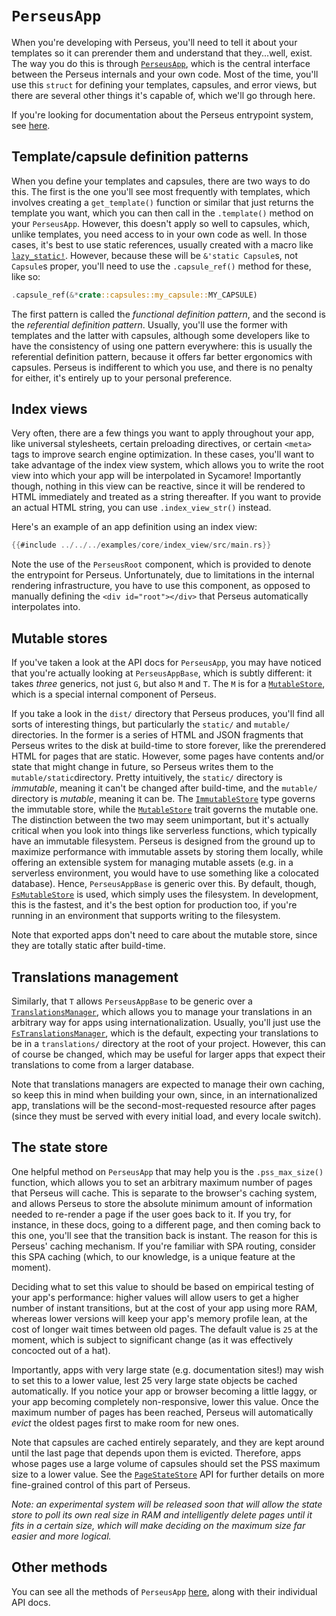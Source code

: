 # `PerseusApp`

When you're developing with Perseus, you'll need to tell it about your templates so it can prerender them and understand that they...well, exist. The way you do this is through [`PerseusApp`](=prelude/struct.PerseusAppBase@perseus), which is the central interface between the Perseus internals and your own code. Most of the time, you'll use this `struct` for defining your templates, capsules, and error views, but there are several other things it's capable of, which we'll go through here.

If you're looking for documentation about the Perseus entrypoint system, see [here](:first-app/defining).

## Template/capsule definition patterns

When you define your templates and capsules, there are two ways to do this. The first is the one you'll see most frequently with templates, which involves creating a `get_template()` function or similar that just returns the template you want, which you can then call in the `.template()` method on your `PerseusApp`. However, this doesn't apply so well to capsules, which, unlike templates, you need access to in your own code as well. In those cases, it's best to use static references, usually created with a macro like [`lazy_static!`](https://docs.rs/lazy_static). However, because these will be `&'static Capsule`s, not `Capsule`s proper, you'll need to use the `.capsule_ref()` method for these, like so:

```rust
.capsule_ref(&*crate::capsules::my_capsule::MY_CAPSULE)
```

The first pattern is called the *functional definition pattern*, and the second is the *referential definition pattern*. Usually, you'll use the former with templates and the latter with capsules, although some developers like to have the consistency of using one pattern everywhere: this is usually the referential definition pattern, because it offers far better ergonomics with capsules. Perseus is indifferent to which you use, and there is no penalty for either, it's entirely up to your personal preference.

## Index views

Very often, there are a few things you want to apply throughout your app, like universal stylesheets, certain preloading directives, or certain `<meta>` tags to improve search engine optimization. In these cases, you'll want to take advantage of the index view system, which allows you to write the root view into which your app will be interpolated in Sycamore! Importantly though, nothing in this view can be reactive, since it will be rendered to HTML immediately and treated as a string thereafter. If you want to provide an actual HTML string, you can use `.index_view_str()` instead.

Here's an example of an app definition using an index view:

```rust
{{#include ../../../examples/core/index_view/src/main.rs}}
```

Note the use of the `PerseusRoot` component, which is provided to denote the entrypoint for Perseus. Unfortunately, due to limitations in the internal rendering infrastructure, you have to use this component, as opposed to manually defining the `<div id="root"></div>` that Perseus automatically interpolates into.

## Mutable stores

If you've taken a look at the API docs for `PerseusApp`, you may have noticed that you're actually looking at `PerseusAppBase`, which is subtly different: it takes *three* generics, not just `G`, but also `M` and `T`. The `M` is for a [`MutableStore`](=stores/trait.MutableStore@perseus), which is a special internal component of Perseus.

If you take a look in the `dist/` directory that Perseus produces, you'll find all sorts of interesting things, but particularly the `static/` and `mutable/` directories. In the former is a series of HTML and JSON fragments that Perseus writes to the disk at build-time to store forever, like the prerendered HTML for pages that are static. However, some pages have contents and/or state that might change in future, so Perseus writes them to the `mutable/static`directory. Pretty intuitively, the `static/` directory is *immutable*, meaning it can't be changed after build-time, and the `mutable/` directory is *mutable*, meaning it can be. The [`ImmutableStore`](=stores/struct.ImmutableStore@perseus) type governs the immutable store, while the [`MutableStore`](=stores/trait.MutableStore@perseus) trait governs the mutable one. The distinction between the two may seem unimportant, but it's actually critical when you look into things like serverless functions, which typically have an immutable filesystem. Perseus is designed from the ground up to maximize performance with immutable assets by storing them locally, while offering an extensible system for managing mutable assets (e.g. in a serverless environment, you would have to use something like a colocated database). Hence, `PerseusAppBase` is generic over this. By default, though, [`FsMutableStore`](stores/struct.FsMutableStore@perseus) is used, which simply uses the filesystem. In development, this is the fastest, and it's the best option for production too, if you're running in an environment that supports writing to the filesystem.

Note that exported apps don't need to care about the mutable store, since they are totally static after build-time.

## Translations management

Similarly, that `T` allows `PerseusAppBase` to be generic over a [`TranslationsManager`](=i18n/trait.TranslationsManager@perseus), which allows you to manage your translations in an arbitrary way for apps using internationalization. Usually, you'll just use the [`FsTranslationsManager`](=i18n/struct.FsTranslationsManager@perseus), which is the default, expecting your translations to be in a `translations/` directory at the root of your project. However, this can of course be changed, which may be useful for larger apps that expect their translations to come from a larger database.

Note that translations managers are expected to manage their own caching, so keep this in mind when building your own, since, in an internationalized app, translations will be the second-most-requested resource after pages (since they must be served with every initial load, and every locale switch).

## The state store

One helpful method on `PerseusApp` that may help you is the `.pss_max_size()` function, which allows you to set an arbitrary maximum number of pages that Perseus will cache. This is separate to the browser's caching system, and allows Perseus to store the absolute minimum amount of information needed to re-render a page if the user goes back to it. If you try, for instance, in these docs, going to a different page, and then coming back to this one, you'll see that the transition back is instant. The reason for this is Perseus' caching mechanism. If you're familiar with SPA routing, consider this SPA caching (which, to our knowledge, is a unique feature at the moment).

Deciding what to set this value to should be based on empirical testing of your app's performance: higher values will allow users to get a higher number of instant transitions, but at the cost of your app using more RAM, whereas lower versions will keep your app's memory profile lean, at the cost of longer wait times between old pages. The default value is `25` at the moment, which is subject to significant change (as it was effectively concocted out of a hat).

Importantly, apps with very large state (e.g. documentation sites!) may wish to set this to a lower value, lest 25 very large state objects be cached automatically. If you notice your app or browser becoming a little laggy, or your app becoming completely non-responsive, lower this value. Once the maximum number of pages has been reached, Perseus will automatically *evict* the oldest pages first to make room for new ones.

Note that capsules are cached entirely separately, and they are kept around until the last page that depends upon them is evicted. Therefore, apps whose pages use a large volume of capsules should set the PSS maximum size to a lower value. See the [`PageStateStore`](=state/struct.PageStateStore@perseus) API for further details on more fine-grained control of this part of Perseus.

*Note: an experimental system will be released soon that will allow the state store to poll its own real size in RAM and intelligently delete pages until it fits in a certain size, which will make deciding on the maximum size far easier and more logical.*

## Other methods

You can see all the methods of `PerseusApp` [here](=prelude/struct.PerseusAppBase@perseus), along with their individual API docs.
